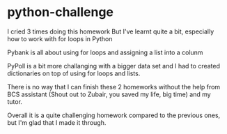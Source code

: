 # python-challenge
I cried 3 times doing this homework
But I've learnt quite a bit, especially how to work with for loops in Python

Pybank is all about using for loops and assigning a list into a colunm

PyPoll is a bit more challanging with a bigger data set and I had to created dictionaries on top of using for loops and lists. 

There is no way that I can finish these 2 homeworks without the help from BCS assistant (Shout out to Zubair, you saved my life, big time) and my tutor.

Overall it is a quite challenging homework compared to the previous ones, but I'm glad that I made it through. 
